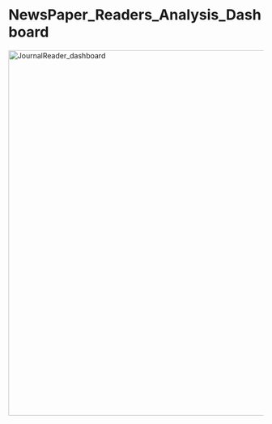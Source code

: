# NewsPaper_Readers_Analysis_Dashboard
<img width="721" alt="JournalReader_dashboard" src="https://github.com/user-attachments/assets/0f433981-1a43-4b88-b71a-9cb67b330ed0">
